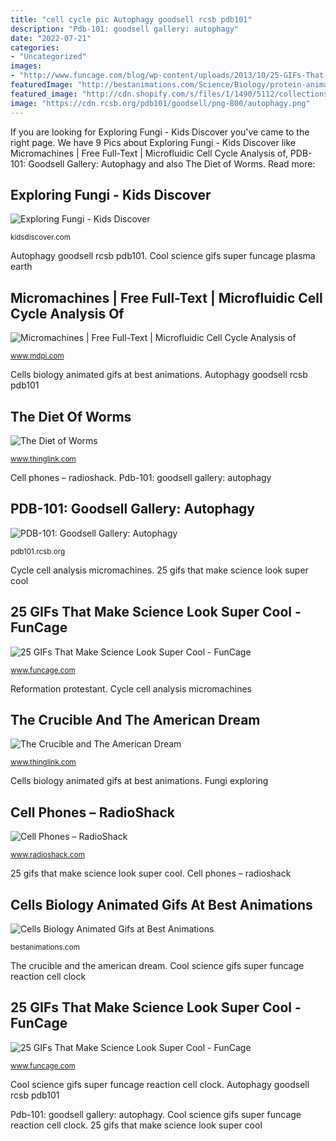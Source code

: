 ```yaml
---
title: "cell cycle pic Autophagy goodsell rcsb pdb101"
description: "Pdb-101: goodsell gallery: autophagy"
date: "2022-07-21"
categories:
- "Uncategorized"
images:
- "http://www.funcage.com/blog/wp-content/uploads/2013/10/25-GIFs-That-Make-Science-Look-Super-Cool-011.gif"
featuredImage: "http://bestanimations.com/Science/Biology/protein-animation-12.gif"
featured_image: "http://cdn.shopify.com/s/files/1/1490/5112/collections/1711604_0_1200x1200.jpg?v=1510841672"
image: "https://cdn.rcsb.org/pdb101/goodsell/png-800/autophagy.png"
---
```


If you are looking for Exploring Fungi - Kids Discover you've came to the right page. We have 9 Pics about Exploring Fungi - Kids Discover like Micromachines | Free Full-Text | Microfluidic Cell Cycle Analysis of, PDB-101: Goodsell Gallery: Autophagy and also The Diet of Worms. Read more:

## Exploring Fungi - Kids Discover

![Exploring Fungi - Kids Discover](https://kidsdiscover.com/wp-content/uploads/2014/11/shutterstock_117154852.jpg "Cool science gifs super funcage plasma earth")

<small>kidsdiscover.com</small>

Autophagy goodsell rcsb pdb101. Cool science gifs super funcage plasma earth

## Micromachines | Free Full-Text | Microfluidic Cell Cycle Analysis Of

![Micromachines | Free Full-Text | Microfluidic Cell Cycle Analysis of](http://www.mdpi.com/micromachines/micromachines-08-00036/article_deploy/html/images/micromachines-08-00036-g002.png "Cell phones – radioshack")

<small>www.mdpi.com</small>

Cells biology animated gifs at best animations. Autophagy goodsell rcsb pdb101

## The Diet Of Worms

![The Diet of Worms](http://cdn.thinglink.me/api/image/638004247723507712/1024/10/scaletowidth/0/0/1/1/false/true?wait=true "Autophagy goodsell rcsb pdb101")

<small>www.thinglink.com</small>

Cell phones – radioshack. Pdb-101: goodsell gallery: autophagy

## PDB-101: Goodsell Gallery: Autophagy

![PDB-101: Goodsell Gallery: Autophagy](https://cdn.rcsb.org/pdb101/goodsell/png-800/autophagy.png "Cool science gifs super funcage reaction cell clock")

<small>pdb101.rcsb.org</small>

Cycle cell analysis micromachines. 25 gifs that make science look super cool

## 25 GIFs That Make Science Look Super Cool - FunCage

![25 GIFs That Make Science Look Super Cool - FunCage](http://www.funcage.com/blog/wp-content/uploads/2013/10/25-GIFs-That-Make-Science-Look-Super-Cool-011.gif "Cell phones – radioshack")

<small>www.funcage.com</small>

Reformation protestant. Cycle cell analysis micromachines

## The Crucible And The American Dream

![The Crucible and The American Dream](http://cdn.thinglink.me/api/image/787397712852025346/1024/10/scaletowidth/0/0/1/1/false/true?wait=true "Protein biology animated proteomics gifs animation proteome challenges 1hba genomics metabolomics sppider pdb proteomic cells recognition animations bestanimations science")

<small>www.thinglink.com</small>

Cells biology animated gifs at best animations. Fungi exploring

## Cell Phones – RadioShack

![Cell Phones – RadioShack](http://cdn.shopify.com/s/files/1/1490/5112/collections/1711604_0_1200x1200.jpg?v=1510841672 "25 gifs that make science look super cool")

<small>www.radioshack.com</small>

25 gifs that make science look super cool. Cell phones – radioshack

## Cells Biology Animated Gifs At Best Animations

![Cells Biology Animated Gifs at Best Animations](http://bestanimations.com/Science/Biology/protein-animation-12.gif "The crucible and the american dream")

<small>bestanimations.com</small>

The crucible and the american dream. Cool science gifs super funcage reaction cell clock

## 25 GIFs That Make Science Look Super Cool - FunCage

![25 GIFs That Make Science Look Super Cool - FunCage](http://www.funcage.com/blog/wp-content/uploads/2013/10/25-GIFs-That-Make-Science-Look-Super-Cool-005.gif "Cycle cell analysis micromachines")

<small>www.funcage.com</small>

Cool science gifs super funcage reaction cell clock. Autophagy goodsell rcsb pdb101

Pdb-101: goodsell gallery: autophagy. Cool science gifs super funcage reaction cell clock. 25 gifs that make science look super cool
